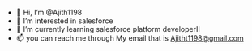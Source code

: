 - 👋 Hi, I’m @Ajith1198
- 👀 I’m interested in salesforce
- 🌱 I’m currently learning salesforce platform developerII
- 📫 you can reach me through My email that is Ajitht1198@gmail.com
<!---
Ajith1198/Ajith1198 is a ✨ special ✨ repository because its `README.md` (this file) appears on your GitHub profile.
You can click the Preview link to take a look at your changes.
--->
